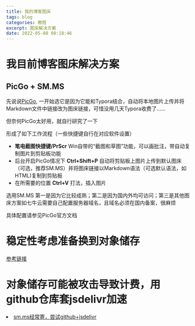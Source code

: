 ```yaml
---
title: 我的博客图床
tags: blog
categories: 教程
excerpt: 图床解决方案
date: 2022-05-08 00:18:46
---
```


# 我目前博客图床解决方案
## PicGo + SM.MS
先说说[PicGo](https://picgo.github.io/PicGo-Doc/en/guide/#picgo-is-here), 一开始选它是因为它能和Typora结合，自动将本地图片上传并将Markdown文件中链接改为图床链接，可惜没用几天Typora收费了……

但奈何PicGo太好用，就自行研究了一下

形成了如下工作流程（一些快捷键自行在对应软件设置）
* **笔电截图快捷键/PrScr** Win自带的“截图和草图”功能，可以画批注，带自动复制图片到剪贴板功能
* 后台开启PicGo情况下 **Ctrl+Shift+P** 自动将剪贴板上图片上传到默认图床（可选，推荐SM.MS）并将图床链接以Markdown语法（可选默认语法，如HTML)复制到剪贴板
* 在所需要的位置 **Ctrl+V** 打法，插入图片

选用SM.MS 第一是因为它比较成熟；第二是因为国内外均可访问；第三是其他图床方案如七牛云需要自己配置服务器域名，且域名必须在国内备案，很麻烦

具体配置请参见PicGo官方文档

# 稳定性考虑准备换到对象储存
[参考链接](https://www.antmoe.com/posts/de414de5/)

# 对象储存可能被攻击导致计费，用github仓库套jsdelivr加速
<li><a href="/post/220903picture-server"  tags="">sm.ms经常寄，尝试github+jsdelivr</li>